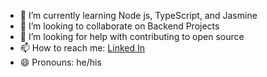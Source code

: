 - 🌱 I’m currently learning Node js, TypeScript, and Jasmine
- 👯 I’m looking to collaborate on Backend Projects
- 🤔 I’m looking for help with contributing to open source
- 📫 How to reach me: [Linked In](https://www.linkedin.com/in/mahmoud-hosam)
- 😄 Pronouns: he/his
